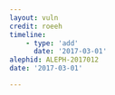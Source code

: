 ```yaml
---
layout: vuln
credit: roeeh
timeline:
    - type: 'add'
      date: '2017-03-01'      
alephid: ALEPH-2017012
date: '2017-03-01'

---
```

